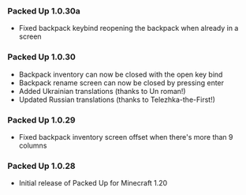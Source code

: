 ### Packed Up 1.0.30a
- Fixed backpack keybind reopening the backpack when already in a screen

### Packed Up 1.0.30
- Backpack inventory can now be closed with the open key bind
- Backpack rename screen can now be closed by pressing enter
- Added Ukrainian translations (thanks to Un roman!)
- Updated Russian translations (thanks to Telezhka-the-First!)

### Packed Up 1.0.29
- Fixed backpack inventory screen offset when there's more than 9 columns

### Packed Up 1.0.28
- Initial release of Packed Up for Minecraft 1.20
